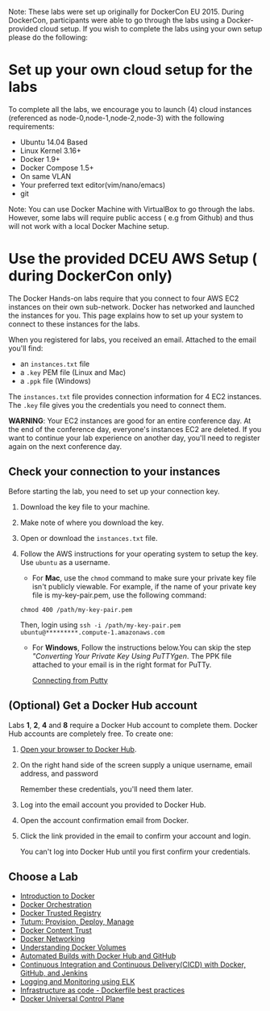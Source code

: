 Note: These labs were set up originally for DockerCon EU 2015. During DockerCon, participants were able to go through the labs using a Docker-provided cloud setup. If you wish to complete the labs using your own setup please do the following:

# Set up your own cloud setup for the labs

To complete all the labs, we encourage you to launch (4) cloud instances (referenced as node-0,node-1,node-2,node-3) with the following requirements:

* Ubuntu 14.04 Based 
* Linux Kernel 3.16+
* Docker 1.9+ 
* Docker Compose 1.5+
* On same VLAN
* Your preferred text editor(vim/nano/emacs)
* git

Note: You can use Docker Machine with VirtualBox to go through the labs. However, some labs will require public access ( e.g from Github) and thus will not work with a local Docker Machine setup.

# Use the provided DCEU AWS Setup ( during DockerCon only)

The Docker Hands-on labs require that you connect to four AWS EC2 instances on their own sub-network. Docker has networked and launched the instances for you. This page explains how to set up your system to connect to these instances for the labs.

When you registered for labs, you received an email. Attached to the email you'll find:

* an `instances.txt` file
* a `.key` PEM file (Linux and Mac)
* a `.ppk` file (Windows)

The `instances.txt` file provides connection information for 4 EC2 instances. The `.key` file gives you the credentials you need to connect them.

**WARNING**: Your EC2 instances are good for an entire conference day. At the end of the conference day, everyone's instances EC2 are deleted. If you want to continue your lab experience on another day, you'll need to register again on the next conference day.


## Check your connection to your instances

Before starting the lab, you need to set up your connection key.

1. Download the key file to your machine.

2. Make note of where you download the key.

3. Open or download the `instances.txt` file.

4. Follow the AWS instructions for your operating system to setup the key. Use `ubuntu` as a username.

	* For **Mac**, use the `chmod` command to make sure your private key file isn't publicly viewable. For example, 		if the name of your private key file is my-key-pair.pem, use the following command:
	
	`chmod 400 /path/my-key-pair.pem`

	Then, login using `ssh -i /path/my-key-pair.pem ubuntu@*********.compute-1.amazonaws.com`
	
	* For **Windows**, Follow the instructions below.You can skip the step *"Converting Your Private Key Using PuTTYgen*. The PPK file attached to your email is in the right format for PuTTy.
	   
		<a href="http://docs.aws.amazon.com/AWSEC2/latest/UserGuide/putty.html" target="_blank">Connecting from Putty</a>

## (Optional) Get a Docker Hub account

Labs **1**, **2**, **4** and **8** require a Docker Hub account to complete them. Docker Hub accounts are completely free. To create one:

1. <a href="http://hub.docker.com" target="_blank">Open your browser to Docker Hub</a>.

2. On the right hand side of the screen supply a unique username, email address, and password

	Remember these credentials, you'll need them later.

3. Log into the email account you provided to Docker Hub.

4. Open the account confirmation email from Docker.

5. Click the link provided in the email to confirm your account and login.

	You can't log into Docker Hub until you first confirm your credentials.

## Choose a Lab

* [Introduction to Docker](01-docker-introduction.md)
* [Docker Orchestration](02-orchestration.md)
* [Docker Trusted Registry](03-dtr.md)
* [Tutum: Provision, Deploy, Manage](04-tutum-basics.md)
* [Docker Content Trust](05-content-trust.md)
* [Docker Networking](06-networking.md)
* [Understanding Docker Volumes](07-volumes.md)
* [Automated Builds with Docker Hub and GitHub](08-Automated-builds.md)
* [Continuous Integration and Continuous Delivery(CICD) with Docker, GitHub, and Jenkins](09-cicd-with-docker.md)
* [Logging and Monitoring using ELK](10-logging-and-monitoring.md)
* [Infrastructure as code - Dockerfile best practices](11-infrastructure-as-code.md)
* [Docker Universal Control Plane](12-ducp.md)
